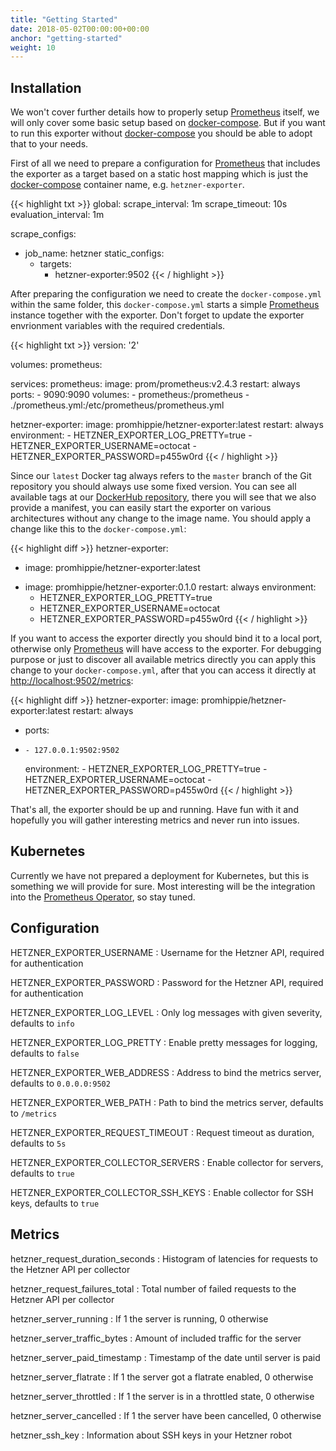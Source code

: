 ```yaml
---
title: "Getting Started"
date: 2018-05-02T00:00:00+00:00
anchor: "getting-started"
weight: 10
---
```


## Installation

We won't cover further details how to properly setup [Prometheus](https://prometheus.io) itself, we will only cover some basic setup based on [docker-compose](https://docs.docker.com/compose/). But if you want to run this exporter without [docker-compose](https://docs.docker.com/compose/) you should be able to adopt that to your needs.

First of all we need to prepare a configuration for [Prometheus](https://prometheus.io) that includes the exporter as a target based on a static host mapping which is just the [docker-compose](https://docs.docker.com/compose/) container name, e.g. `hetzner-exporter`.

{{< highlight txt >}}
global:
  scrape_interval: 1m
  scrape_timeout: 10s
  evaluation_interval: 1m

scrape_configs:
- job_name: hetzner
  static_configs:
  - targets:
    - hetzner-exporter:9502
{{< / highlight >}}

After preparing the configuration we need to create the `docker-compose.yml` within the same folder, this `docker-compose.yml` starts a simple [Prometheus](https://prometheus.io) instance together with the exporter. Don't forget to update the exporter envrionment variables with the required credentials.

{{< highlight txt >}}
version: '2'

volumes:
  prometheus:

services:
  prometheus:
    image: prom/prometheus:v2.4.3
    restart: always
    ports:
      - 9090:9090
    volumes:
      - prometheus:/prometheus
      - ./prometheus.yml:/etc/prometheus/prometheus.yml

  hetzner-exporter:
    image: promhippie/hetzner-exporter:latest
    restart: always
    environment:
      - HETZNER_EXPORTER_LOG_PRETTY=true
      - HETZNER_EXPORTER_USERNAME=octocat
      - HETZNER_EXPORTER_PASSWORD=p455w0rd
{{< / highlight >}}

Since our `latest` Docker tag always refers to the `master` branch of the Git repository you should always use some fixed version. You can see all available tags at our [DockerHub repository](https://hub.docker.com/r/promhippie/hetzner-exporter/tags/), there you will see that we also provide a manifest, you can easily start the exporter on various architectures without any change to the image name. You should apply a change like this to the `docker-compose.yml`:

{{< highlight diff >}}
  hetzner-exporter:
-   image: promhippie/hetzner-exporter:latest
+   image: promhippie/hetzner-exporter:0.1.0
    restart: always
    environment:
      - HETZNER_EXPORTER_LOG_PRETTY=true
      - HETZNER_EXPORTER_USERNAME=octocat
      - HETZNER_EXPORTER_PASSWORD=p455w0rd
{{< / highlight >}}

If you want to access the exporter directly you should bind it to a local port, otherwise only [Prometheus](https://prometheus.io) will have access to the exporter. For debugging purpose or just to discover all available metrics directly you can apply this change to your `docker-compose.yml`, after that you can access it directly at [http://localhost:9502/metrics](http://localhost:9502/metrics):

{{< highlight diff >}}
  hetzner-exporter:
    image: promhippie/hetzner-exporter:latest
    restart: always
+   ports:
+     - 127.0.0.1:9502:9502
    environment:
      - HETZNER_EXPORTER_LOG_PRETTY=true
      - HETZNER_EXPORTER_USERNAME=octocat
      - HETZNER_EXPORTER_PASSWORD=p455w0rd
{{< / highlight >}}

That's all, the exporter should be up and running. Have fun with it and hopefully you will gather interesting metrics and never run into issues.

## Kubernetes

Currently we have not prepared a deployment for Kubernetes, but this is something we will provide for sure. Most interesting will be the integration into the [Prometheus Operator](https://coreos.com/operators/prometheus/docs/latest/), so stay tuned.

## Configuration

HETZNER_EXPORTER_USERNAME
: Username for the Hetzner API, required for authentication

HETZNER_EXPORTER_PASSWORD
: Password for the Hetzner API, required for authentication

HETZNER_EXPORTER_LOG_LEVEL
: Only log messages with given severity, defaults to `info`

HETZNER_EXPORTER_LOG_PRETTY
: Enable pretty messages for logging, defaults to `false`

HETZNER_EXPORTER_WEB_ADDRESS
: Address to bind the metrics server, defaults to `0.0.0.0:9502`

HETZNER_EXPORTER_WEB_PATH
: Path to bind the metrics server, defaults to `/metrics`

HETZNER_EXPORTER_REQUEST_TIMEOUT
: Request timeout as duration, defaults to `5s`

HETZNER_EXPORTER_COLLECTOR_SERVERS
: Enable collector for servers, defaults to `true`

HETZNER_EXPORTER_COLLECTOR_SSH_KEYS
: Enable collector for SSH keys, defaults to `true`

## Metrics

hetzner_request_duration_seconds
: Histogram of latencies for requests to the Hetzner API per collector

hetzner_request_failures_total
: Total number of failed requests to the Hetzner API per collector

hetzner_server_running
: If 1 the server is running, 0 otherwise

hetzner_server_traffic_bytes
: Amount of included traffic for the server

hetzner_server_paid_timestamp
: Timestamp of the date until server is paid

hetzner_server_flatrate
: If 1 the server got a flatrate enabled, 0 otherwise

hetzner_server_throttled
: If 1 the server is in a throttled state, 0 otherwise

hetzner_server_cancelled
: If 1 the server have been cancelled, 0 otherwise

hetzner_ssh_key
: Information about SSH keys in your Hetzner robot
